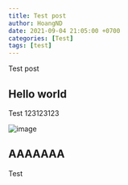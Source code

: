 ```yaml
---
title: Test post
author: HoangND
date: 2021-09-04 21:05:00 +0700
categories: [Test]
tags: [test]
---
```


Test post

## Hello world
Test 123123123

![image](https://user-images.githubusercontent.com/61985236/132097029-7dcee0fd-3b24-42de-9caa-311c6fd073b1.png)

## AAAAAAA
Test
